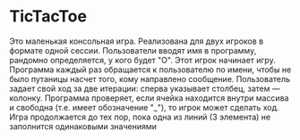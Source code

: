 # TicTacToe
Это маленькая консольная игра. Реализована для двух игроков в формате одной сессии.
Пользователи вводят имя в программу, рандомно определяется, у кого будет "О". Этот игрок начинает игру.
Программа каждый раз обращается к пользователю по имени, чтобы не было путаницы насчет того, кому направлено сообщение.
Пользователь задает свой ход за две итерации: сперва указывает столбец, затем — колонку. 
Программа проверяет, если ячейка находится внутри массива и свободна (т.е. имеет обозначение "_"), то игрок может сделать ход.
Игра продолжается до тех пор, пока одна из линий (3 элемента) не заполнится одинаковыми значениями
